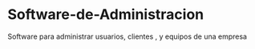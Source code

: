 # Software-de-Administracion
Software para administrar usuarios, clientes , y equipos de una empresa
